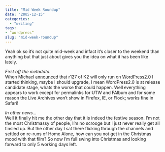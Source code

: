 ```yaml
---
title: "Mid Week Roundup"
date: "2005-12-15"
categories: 
  - "writing"
tags:
- “wordpress”
slug: "mid-week-roundup"
---
```


Yeah ok so it’s not quite mid-week and infact it’s closer to the weekend than anything but that just about gives you the idea on what it has been like lately.

_First off the metadata._  
When Michael [announced][1] that r127 of K2 will only run on [WordPress2.0][2] I started thinking, maybe I should upgrade, I mean WordPress2.0 is at release candidate stage, whats the worse that could happen. Well everything appears to work except for permalinks for UTW and FAlbum and for some reason the Live Archives won’t show in Firefox, IE, or Flock; works fine in Safari!

_In other news…_  
Well it finally hit me the other day that it is indeed the festive season. I’m not the most Christmassy of people, I’m no scrooge but I just never really get all tinsled up. But the other day I sat there flicking through the channels and settled on re-runs of Home Alone, how can you not get in the Christmas mood with that film? So now I’m full swing into Christmas and looking forward to only 5 working days left.

[1]:	https://binarybonsai.com/archives/2005/12/11/k2-will-be-wordpress-20-only/ "K2"
[2]:	https://wordpress.org "wordpress"